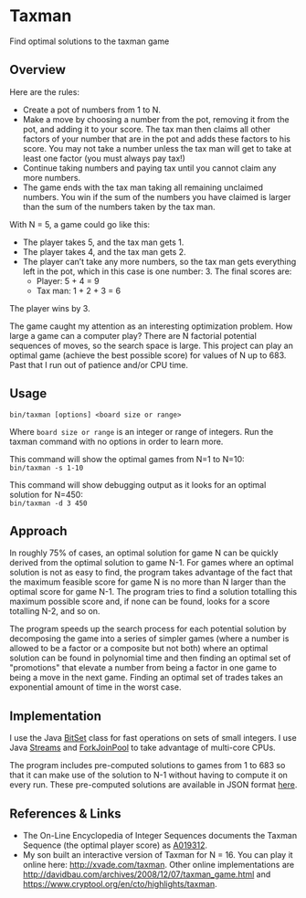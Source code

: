# Taxman
Find optimal solutions to the taxman game

Overview
---------------
Here are the rules:
* Create a pot of numbers from 1 to N.
*	Make a move by choosing a number from the pot, removing it from the pot, and adding it to your score. The tax man
     then claims all other factors of your number that are in the pot and adds these factors to his score. You may not
     take a number unless the tax man will get to take at least one factor (you must always pay tax!)
* Continue taking numbers and paying tax until you cannot claim any more numbers.
* The game ends with the tax man taking all remaining unclaimed numbers. You win if the sum of the numbers you have
  claimed is larger than the sum of the numbers taken by the tax man.

With N = 5, a game could go like this:
* The player takes 5, and the tax man gets 1.
* The player takes 4, and the tax man gets 2.
* The player can’t take any more numbers, so the tax man gets everything left in the pot, which in this case is one
  number: 3.
The final scores are:  
  - Player: 5 + 4 = 9
  - Tax man: 1 + 2 + 3 = 6
    
The player wins by 3.

The game caught my attention as an interesting optimization problem. How large a game can a computer play? There are
N factorial potential sequences of moves, so the search space is large.  This project can play an optimal game (achieve the
best possible score) for values of N up to 683.  Past that I run out of patience and/or CPU time.

Usage
---------------
`bin/taxman [options] <board size or range>`  

Where `board size or range` is an integer or range of integers.  Run the taxman command with no options in order to learn more.

This command will show the optimal games from N=1 to
N=10:  
    `bin/taxman -s 1-10`  

This command will show debugging output as it looks for an optimal solution for N=450:  
    `bin/taxman -d 3 450`

Approach
---------------
In roughly 75% of cases, an optimal solution for game N can be quickly derived from the optimal solution to game N-1.
For games where an optimal solution is not as easy to find, the program takes advantage of the fact that the maximum
feasible score for game N is no more than N larger than the optimal score for game N-1.  The program tries to find a
solution totalling this maximum possible score and, if none can be found, looks for a score totalling N-2, and so on.

The program speeds up the search process for each potential solution by decomposing the game into a series of simpler
games (where a number is allowed to be a factor or a composite but not both) where an optimal solution can be found in
polynomial time and then finding an optimal set of "promotions" that elevate a number from being a factor in one
game to being a move in the next game.  Finding an optimal set of trades takes an exponential amount of time in the
worst case.

Implementation
---------------
I use the Java [BitSet](https://docs.oracle.com/en/java/javase/11/docs/api/java.base/java/util/BitSet.html) class for
fast operations on sets of small integers.  I use
Java [Streams](https://docs.oracle.com/en/java/javase/11/docs/api/java.base/java/util/stream/Stream.html)
and [ForkJoinPool](https://docs.oracle.com/en/java/javase/11/docs/api/java.base/java/util/concurrent/ForkJoinPool.html)
to take advantage of multi-core CPUs.

The program includes pre-computed solutions to games from 1 to 683 so that it can make use of the solution to N-1
without having to compute it on every run.  These pre-computed solutions are available in JSON format
[here](https://github.com/bvchess/taxman/blob/master/src/main/resources/optimal.json).

References & Links
---------------
- The On-Line Encyclopedia of Integer Sequences documents the Taxman Sequence (the optimal player score)
as [A019312](https://oeis.org/A019312).
- My son built an interactive version of Taxman for N = 16.  You can play it online here: <http://xvade.com/taxman>.
Other online implementations are <http://davidbau.com/archives/2008/12/07/taxman_game.html> and
<https://www.cryptool.org/en/cto/highlights/taxman>.